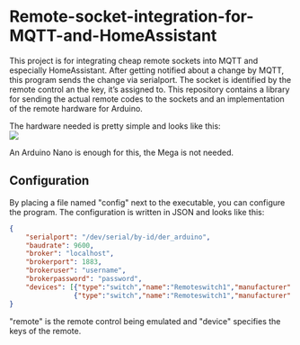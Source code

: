 # Remote-socket-integration-for-MQTT-and-HomeAssistant
This project is for integrating cheap remote sockets into MQTT and especially HomeAssistant.
After getting notified about a change by MQTT, this program sends the change via serialport. The socket is identified by the remote control an the key, it’s assigned to.
This repository contains a library for sending the actual remote codes to the sockets and an implementation of the remote hardware for Arduino.

The hardware needed is pretty simple and looks like this:<br><img src="/doc/images/Arduino_Mega_433Mhz_transmitter.svg"><br>

An Arduino Nano is enough for this, the Mega is not needed.


## Configuration

By placing a file named "config" next to the executable, you can configure the program.
The configuration is written in JSON and looks like this:
```JSON
{
    "serialport": "/dev/serial/by-id/der_arduino",
    "baudrate": 9600,
    "broker": "localhost",
    "brokerport": 1883,
    "brokeruser": "username",
    "brokerpassword": "password",
    "devices": [{"type":"switch","name":"Remoteswitch1","manufacturer":"Silvercrest","model":"60494","remote":0,"device":0},
    			{"type":"switch","name":"Remoteswitch1","manufacturer":"Silvercrest","model":"60494","remote":0,"device":1}]
}
```
"remote" is the remote control being emulated and "device" specifies the keys of the remote.
